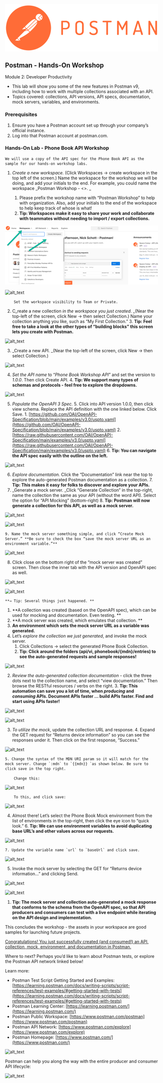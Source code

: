 ### 
![alt_text](img/2022-05-31_15-46-58.png "image_tooltip")



## Postman - Hands-On Workshop

Module 2: Developer Productivity



* This lab will show you some of the new features in Postman v9, including how to work with multiple collections associated with an API.
* Topics covered: collections, API versions, API specs, documentation, mock servers, variables, and environments.


### Prerequisites



1. Ensure you have a Postman account set up through your company’s official instance.
2. Log into that Postman account at postman.com.


### Hands-On Lab - Phone Book API Workshop


    We will use a copy of the API spec for the Phone Book API as the sample for our hands-on workshop labs.



1. _Create a new workspace._ (Click Workspaces -> create workspace in the top left of the screen.) Name the workspace for the workshop we will be doing, and add your initials to the end. For example, you could name the workspace _Postman Workshop - &lt;<your initials or name>>. _
    1. Please prefix the workshop name with “Postman Workshop” to help with organization. Also, add your initials to the end of the workspace to help keep track of whose is what!
    2. **Tip: Workspaces make it easy to share your work and collaborate with teammates without needing to import / export collections.**

        
![alt_text](img/2022-05-31_15-42-24.png "image_tooltip")



        
![alt_text](images/image3.png "image_tooltip")



        Set the workspace visibility to Team or Private.

2. C_reate a new collection _in the workspace you just created_. _(Near the top-left of the screen, click New -> then select Collection.) Name your collection anything you like, such as “My First Collection.”
    3. **Tip: Feel free to take a look at the other types of “building blocks” this screen lets you create with Postman.**

        
![alt_text](images/image4.png "image_tooltip")


3. _Create a new API. _(Near the top-left of the screen, click New -> then select Collection.)

        
![alt_text](images/image5.png "image_tooltip")


4. _Set the API name_ to “_Phone Book Workshop API_” and set the version to _1.0.0_. Then click Create API.
    4. **Tip: We support many types of schemas and protocols - feel free to explore the dropdowns.**

    
![alt_text](images/image6.png "image_tooltip")


5. _Populate the OpenAPI 3 Spec._
    5. Click into API version 1.0.0, then click view schema. Replace the API definition with the one linked below. Click Save.
        1. [https://github.com/OAI/OpenAPI-Specification/blob/main/examples/v3.0/uspto.yaml](https://github.com/OAI/OpenAPI-Specification/blob/main/examples/v3.0/uspto.yaml)
        2. [https://raw.githubusercontent.com/OAI/OpenAPI-Specification/main/examples/v3.0/uspto.yaml](https://raw.githubusercontent.com/OAI/OpenAPI-Specification/main/examples/v3.0/uspto.yaml) 
    6. **Tip: You can navigate the API spec easily with the outline on the left.**

        
![alt_text](images/image7.png "image_tooltip")


6. _Explore documentation._ Click the “Documentation” link near the top to explore the auto-generated Postman documentation as a collection.
    7. **Tip: This makes it easy for folks to discover and explore your APIs.**
7. _Generate a mock server. _Click “Generate Collection” in the top-right, name the collection the same as your API (without the word API). Select the option for “API Mocking” (bottom-right)
    8. **Tip: Postman will now generate a collection for this API, as well as a mock server.**

        
![alt_text](images/image8.png "image_tooltip")



        
![alt_text](images/image9.png "image_tooltip")


    9. Name the mock server something simple, and click “Create Mock Server.” **Be sure to check the box “save the mock server URL as an environment variable.”**

        
![alt_text](images/image10.png "image_tooltip")


8. Click close on the bottom right of the “mock server was created” screen. Then close the inner tab with the API version and OpenAPI spec as well.

        
![alt_text](images/image11.png "image_tooltip")



        
![alt_text](images/image12.png "image_tooltip")



    **→ Tip: Several things just happened. **

1. **A collection was created (based on the OpenAPI spec), which can be used for mocking and documentation. Even testing. **
2. **A mock server was created, which emulates that collection. **
3. **An environment which sets the mock server URL as a variable was generated.**
1. Let’s _explore the collection we just generated_, and invoke the mock server.
    1. Click Collections -> select the generated Phone Book Collection.
    2. **Tip: Click around the folders (api/vi, phonebook/{mdn}/entries) to see the auto-generated requests and sample responses!**

        
![alt_text](images/image13.png "image_tooltip")


2. _Review the auto-generated collection documentation_ - click the three dots next to the collection name, and select “view documentation.” Then browse the RESTful resources / verbs on the right.
    3. **Tip: This automation can save you a lot of time, when _producing_ and _consuming_ APIs. Document APIs faster … build APIs faster. Find and start using APIs faster!**

        
![alt_text](images/image14.png "image_tooltip")



        
![alt_text](images/image15.png "image_tooltip")


3. _To utilize the mock_, update the collection URL and response.
    4. Expand the GET request for “Returns device information” so you can see the responses under it. Then click on the first response, “Success.”

        
![alt_text](images/image16.png "image_tooltip")
 

    5. Change the syntax of the MDN URI param so it will match for the mock server. Change `:mdn` to `{{mdn}} `as shown below. Be sure to click save in the top right.

        Change this:


        
![alt_text](images/image17.png "image_tooltip")



        To this, and click save:


        
![alt_text](images/image18.png "image_tooltip")


4. Almost there! Let’s select the Phone Book Mock environment from the list of environments in the top-right, then click the eye icon to “quick look.”
    6. **Tip: We can use environment variables to avoid duplicating base URL’s and other values across our requests.**

        
![alt_text](images/image19.png "image_tooltip")


    7. Update the variable name `url` to `baseUrl` and click save.

        
![alt_text](images/image20.png "image_tooltip")


5. Invoke the mock server by selecting the GET for “Returns device information…” and clicking Send.

        
![alt_text](images/image21.png "image_tooltip")



        
![alt_text](images/image22.png "image_tooltip")


1. **Tip: The mock server and collection auto-generated a mock response that conforms to the schema from the OpenAPI spec, so that API producers and consumers can test with a live endpoint while iterating on the API design and implementation.**

This concludes the workshop - the assets in your workspace are good samples for launching future projects.

<span style="text-decoration:underline;">Congratulations! You just successfully created (and consumed!) an API, collection, mock, environment, and documentation in Postman.</span>

Where to next? Perhaps you’d like to learn about Postman tests, or explore the Postman API network linked below!

Learn more: 



* Postman Test Script Getting Started and Examples: [https://learning.postman.com/docs/writing-scripts/script-references/test-examples/#getting-started-with-tests](https://learning.postman.com/docs/writing-scripts/script-references/test-examples/#getting-started-with-tests)
* Postman Learning Center: [https://learning.postman.com/](https://learning.postman.com/)
* Postman Public Workspace: [https://www.postman.com/postman](https://www.postman.com/postman) 
* Postman API Network: [https://www.postman.com/explore](https://www.postman.com/explore)
* Postman Homepage: [https://www.postman.com/](https://www.postman.com/) 


![alt_text](images/image23.png "image_tooltip")


Postman can help you along the way with the entire producer and consumer API lifecycle:


![alt_text](images/image24.png "image_tooltip")
